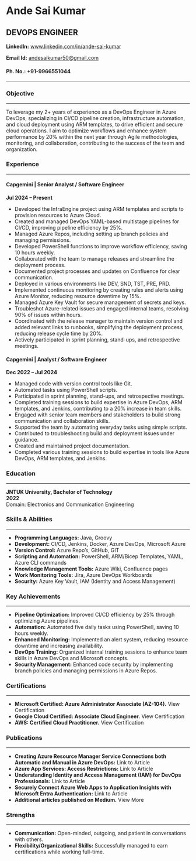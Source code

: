# Ande Sai Kumar
## **DEVOPS ENGINEER**

**LinkedIn:** www.linkedin.com/in/ande-sai-kumar

**Email Id:** andesaikumar50@gmail.com

#### **Ph. No.:** +91-9966551044
---


### **Objective**
---
To leverage my 2+ years of experience as a DevOps Engineer in Azure DevOps, specializing in CI/CD 
pipeline creation, infrastructure automation, and cloud deployment using ARM templates, to drive efficient 
and secure cloud operations. I aim to optimize workflows and enhance system performance by 20% 
within the next year through Agile methodologies, monitoring, and collaboration, contributing to the 
success of the team and organization.


### **Experience**
---
#### Capgemini | Senior Analyst / Software Engineer 
**Jul 2024 – Present**
- Developed the InfraEngine project using ARM templates and scripts to provision resources to Azure Cloud.
- Created and managed DevOps YAML-based multistage pipelines for CI/CD, improving pipeline efficiency by 25%.
- Managed Azure Repos, including setting up branch policies and managing permissions.
- Developed PowerShell functions to improve workflow efficiency, saving 10 hours weekly.
- Collaborated with the team to manage releases and streamline the deployment process.
- Documented project processes and updates on Confluence for clear communication.
- Deployed in various environments like DEV, SND, TST, PRE, PRD.
- Implemented continuous monitoring by creating rules and alerts using Azure Monitor, reducing resource downtime by 15%.
- Managed Azure Key Vault for secure management of secrets and keys.
- Troubleshot Azure-related issues and engaged internal teams, resolving 90% of issues within hours.
- Coordinated with the release manager to maintain version control and added relevant links to runbooks, simplifying the deployment process, reducing release cycle time by 20%.
- Actively participated in sprint planning, stand-ups, and retrospective meetings.

#### Capgemini | Analyst / Software Engineer
**Dec 2022 – Jul 2024**

- Managed code with version control tools like Git.
- Automated tasks using PowerShell scripts.
- Participated in sprint planning, stand-ups, and retrospective meetings.
- Completed training sessions to build expertise in Azure DevOps, ARM templates, and Jenkins, contributing to a 20% increase in team skills.
- Engaged with senior team members and stakeholders to build strong communication and collaboration skills.
- Supported the team by automating everyday tasks using simple scripts.
- Contributed to troubleshooting build and deployment issues under guidance.
- Created and maintained project documentation.
- Completed various training sessions to build expertise in tools like Azure DevOps, ARM templates, and Jenkins.


### Education
---
**JNTUK University, Bachelor of Technology**  
**2022**  
Domain: Electronics and Communication Engineering


### Skills & Abilities
---
- **Programming Languages:** Java, Groovy
- **Development:** CI/CD, Jenkins, Docker, Azure DevOps, Microsoft Azure
- **Version Control:** Azure Repo’s, GitHub, GIT
- **Scripting and Automation:** PowerShell, ARM/Bicep Templates, YAML, Azure CLI commands
- **Knowledge Management Tools:** Azure Wiki, Confluence pages
- **Work Monitoring Tools:** Jira, Azure DevOps Workboards
- **Security:** Azure Key Vault, IAM (Identity and Access Management)


### Key Achievements
---
- **Pipeline Optimization:** Improved CI/CD efficiency by 25% through optimizing Azure pipelines.
- **Automation:** Automated five daily tasks using PowerShell, saving 10 hours weekly.
- **Enhanced Monitoring:** Implemented an alert system, reducing resource downtime and increasing availability.
- **DevOps Training:** Organized internal training sessions to enhance team skills in Azure DevOps and Microsoft concepts.
- **Security Management:** Enhanced code security by implementing branch policies and managing permissions in Azure Repos.


### Certifications
---
- **Microsoft Certified: Azure Administrator Associate (AZ-104).** View Certification
- **Google Cloud Certified: Associate Cloud Engineer.** View Certification
- **AWS: Certified Cloud Practitioner.** View Certification


### Publications
---
- **Creating Azure Resource Manager Service Connections both Automatic and Manual in Azure DevOps:** Link to Article
- **Azure App Services: Access Restrictions:** Link to Article
- **Understanding Identity and Access Management (IAM) for DevOps Professionals:** Link to Article
- **Securely Connect Azure Web Apps to Application Insights with Microsoft Entra Authentication:** Link to Article
- **Additional articles published on Medium.** View More


### Strengths
---
- **Communication:** Open-minded, outgoing, and patient in conversations with others.
- **Flexibility/Organizational Skills:** Successfully managed to earn certifications while working full-time.

